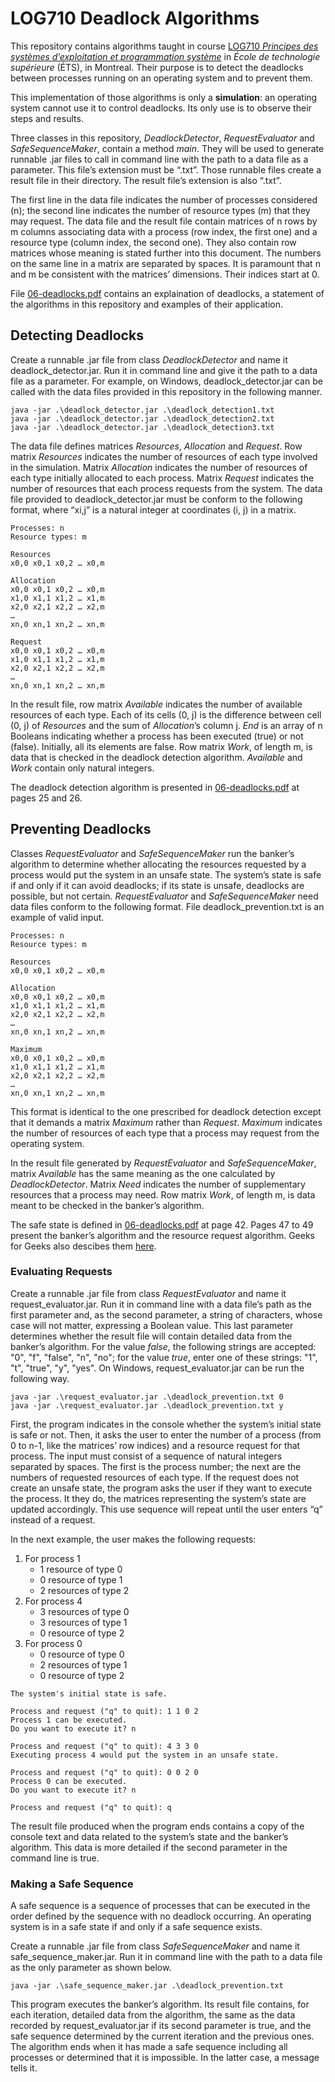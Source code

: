 # LOG710 Deadlock Algorithms
This repository contains algorithms taught in course
[LOG710 *Principes des systèmes d’exploitation et programmation système*](https://www.etsmtl.ca/etudes/cours/LOG710)
in *École de technologie supérieure* (ÉTS), in Montreal. Their purpose is to
detect the deadlocks between processes running on an operating system and to
prevent them.

This implementation of those algorithms is only a **simulation**: an operating
system cannot use it to control deadlocks. Its only use is to observe their
steps and results.

Three classes in this repository, *DeadlockDetector*, *RequestEvaluator* and
*SafeSequenceMaker*, contain a method *main*. They will be used to generate
runnable .jar files to call in command line with the path to a data file as a
parameter. This file’s extension must be “.txt”. Those runnable files create a
result file in their directory. The result file’s extension is also “.txt”.

The first line in the data file indicates the number of processes considered
(n); the second line indicates the number of resource types (m) that they may
request. The data file and the result file contain matrices of n rows by m
columns associating data with a process (row index, the first one) and a
resource type (column index, the second one). They also contain row matrices
whose meaning is stated further into this document. The numbers on the same
line in a matrix are separated by spaces. It is paramount that n and m be
consistent with the matrices’ dimensions. Their indices start at 0.

File [06-deadlocks.pdf](/06-deadlocks.pdf) contains an explaination of deadlocks,
a statement of the algorithms in this repository and examples of their
application.

## Detecting Deadlocks
Create a runnable .jar file from class *DeadlockDetector* and name it
deadlock_detector.jar. Run it in command line and give it the path to a data
file as a parameter. For example, on Windows, deadlock_detector.jar can be
called with the data files provided in this repository in the following manner.

```
java -jar .\deadlock_detector.jar .\deadlock_detection1.txt
java -jar .\deadlock_detector.jar .\deadlock_detection2.txt
java -jar .\deadlock_detector.jar .\deadlock_detection3.txt
```

The data file defines matrices *Resources*, *Allocation* and *Request*. Row
matrix *Resources* indicates the number of resources of each type involved in
the simulation. Matrix *Allocation* indicates the number of resources of each
type initially allocated to each process. Matrix *Request* indicates the
number of resources that each process requests from the system. The data file
provided to deadlock_detector.jar must be conform to the following format,
where “xi,j” is a natural integer at coordinates (i, j) in a matrix.

```
Processes: n
Resource types: m

Resources
x0,0 x0,1 x0,2 … x0,m

Allocation
x0,0 x0,1 x0,2 … x0,m
x1,0 x1,1 x1,2 … x1,m
x2,0 x2,1 x2,2 … x2,m
…
xn,0 xn,1 xn,2 … xn,m

Request
x0,0 x0,1 x0,2 … x0,m
x1,0 x1,1 x1,2 … x1,m
x2,0 x2,1 x2,2 … x2,m
…
xn,0 xn,1 xn,2 … xn,m
```

In the result file, row matrix *Available* indicates the number of available
resources of each type. Each of its cells (0, j) is the difference between
cell (0, j) of *Resources* and the sum of *Allocation*’s column j. *End* is an
array of n Booleans indicating whether a process has been executed (true) or
not (false). Initially, all its elements are false. Row matrix *Work*, of
length m, is data that is checked in the deadlock detection algorithm.
*Available* and *Work* contain only natural integers.

The deadlock detection algorithm is presented in
[06-deadlocks.pdf](/06-deadlocks.pdf)
at pages 25 and 26.

## Preventing Deadlocks
Classes *RequestEvaluator* and *SafeSequenceMaker* run the banker’s algorithm
to determine whether allocating the resources requested by a process would put
the system in an unsafe state. The system’s state is safe if and only if it
can avoid deadlocks; if its state is unsafe, deadlocks are possible, but not
certain. *RequestEvaluator* and *SafeSequenceMaker* need data files conform to
the following format. File deadlock_prevention.txt is an example of valid
input.

```
Processes: n
Resource types: m

Resources
x0,0 x0,1 x0,2 … x0,m

Allocation
x0,0 x0,1 x0,2 … x0,m
x1,0 x1,1 x1,2 … x1,m
x2,0 x2,1 x2,2 … x2,m
…
xn,0 xn,1 xn,2 … xn,m

Maximum
x0,0 x0,1 x0,2 … x0,m
x1,0 x1,1 x1,2 … x1,m
x2,0 x2,1 x2,2 … x2,m
…
xn,0 xn,1 xn,2 … xn,m
```

This format is identical to the one prescribed for deadlock detection except
that it demands a matrix *Maximum* rather than *Request*. *Maximum* indicates
the number of resources of each type that a process may request from the
operating system.

In the result file generated by *RequestEvaluator* and *SafeSequenceMaker*,
matrix *Available* has the same meaning as the one calculated by
*DeadlockDetector*. Matrix *Need* indicates the number of supplementary
resources that a process may need. Row matrix *Work*, of length m, is data
meant to be checked in the banker’s algorithm.

The safe state is defined in [06-deadlocks.pdf](/06-deadlocks.pdf) at page 42.
Pages 47 to 49 present the banker’s algorithm and the resource request
algorithm. Geeks for Geeks also descibes them
[here](https://www.geeksforgeeks.org/bankers-algorithm-in-operating-system-2/).

### Evaluating Requests
Create a runnable .jar file from class *RequestEvaluator* and name it
request_evaluator.jar. Run it in command line with a data file’s path as the
first parameter and, as the second parameter, a string of characters, whose
case will not matter, expressing a Boolean value. This last parameter
determines whether the result file will contain detailed data from the
banker’s algorithm. For the value *false*, the following strings are accepted:
"0", "f", "false", "n", "no"; for the value *true*, enter one of these
strings: "1", "t", "true", "y", "yes". On Windows, request_evaluator.jar can
be run the following way.

```
java -jar .\request_evaluator.jar .\deadlock_prevention.txt 0
java -jar .\request_evaluator.jar .\deadlock_prevention.txt y
```

First, the program indicates in the console whether the system’s initial state
is safe or not. Then, it asks the user to enter the number of a process (from
0 to n-1, like the matrices’ row indices) and a resource request for that
process. The input must consist of a sequence of natural integers separated by
spaces. The first is the process number; the next are the numbers of requested
resources of each type. If the request does not create an unsafe state, the
program asks the user if they want to execute the process. It they do, the
matrices representing the system’s state are updated accordingly. This use
sequence will repeat until the user enters “q” instead of a request.

In the next example, the user makes the following requests:
1. For process 1
	* 1 resource of type 0
	* 0 resource of type 1
	* 2 resources of type 2
2. For process 4
	* 3 resources of type 0
	* 3 resources of type 1
	* 0 resource of type 2
3. For process 0
	* 0 resource of type 0
	* 2 resources of type 1
	* 0 resource of type 2

```
The system's initial state is safe.

Process and request ("q" to quit): 1 1 0 2
Process 1 can be executed.
Do you want to execute it? n

Process and request ("q" to quit): 4 3 3 0
Executing process 4 would put the system in an unsafe state.

Process and request ("q" to quit): 0 0 2 0
Process 0 can be executed.
Do you want to execute it? n

Process and request ("q" to quit): q
```

The result file produced when the program ends contains a copy of the console
text and data related to the system’s state and the banker’s algorithm. This
data is more detailed if the second parameter in the command line is true.

### Making a Safe Sequence
A safe sequence is a sequence of processes that can be executed in the order
defined by the sequence with no deadlock occurring. An operating system is in
a safe state if and only if a safe sequence exists.

Create a runnable .jar file from class *SafeSequenceMaker* and name it
safe_sequence_maker.jar. Run it in command line with the path to a data file
as the only parameter as shown below.

```
java -jar .\safe_sequence_maker.jar .\deadlock_prevention.txt
```

This program executes the banker’s algorithm. Its result file contains, for
each iteration, detailed data from the algorithm, the same as the data
recorded by request_evaluator.jar if its second parameter is true, and the
safe sequence determined by the current iteration and the previous ones. The
algorithm ends when it has made a safe sequence including all processes or
determined that it is impossible. In the latter case, a message tells it.
